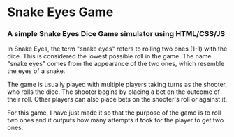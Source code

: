 # Snake Eyes Game

### A simple Snake Eyes Dice Game simulator using HTML/CSS/JS

In Snake Eyes, the term "snake eyes" refers to rolling two ones (1-1) with the dice. This is considered the lowest possible roll in the game. The name "snake eyes" comes from the appearance of the two ones, which resemble the eyes of a snake.

The game is usually played with multiple players taking turns as the shooter, who rolls the dice. The shooter begins by placing a bet on the outcome of their roll. Other players can also place bets on the shooter's roll or against it.

For this game, I have just made it so that the purpose of the game is to roll two ones and it outputs how many attempts it took for the player to get two ones.
